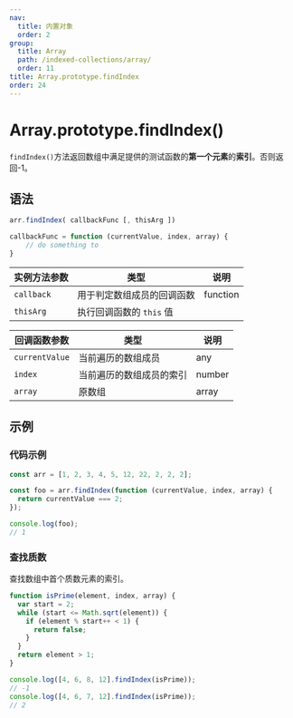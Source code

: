 ```yaml
---
nav:
  title: 内置对象
  order: 2
group:
  title: Array
  path: /indexed-collections/array/
  order: 11
title: Array.prototype.findIndex
order: 24
---
```


# Array.prototype.findIndex()

`findIndex()`方法返回数组中满足提供的测试函数的**第一个元素**的**索引**。否则返回-1。

## 语法

```js
arr.findIndex( callbackFunc [, thisArg ])

callbackFunc = function (currentValue, index, array) {
    // do something to
}
```

| 实例方法参数 | 类型                       | 说明     |
| ------------ | -------------------------- | -------- |
| `callback`   | 用于判定数组成员的回调函数 | function |
| `thisArg`    | 执行回调函数的 `this` 值   |          |

| 回调函数参数   | 类型                     | 说明   |
| -------------- | ------------------------ | ------ |
| `currentValue` | 当前遍历的数组成员       | any    |
| `index`        | 当前遍历的数组成员的索引 | number |
| `array`        | 原数组                   | array  |

## 示例

### 代码示例

```js
const arr = [1, 2, 3, 4, 5, 12, 22, 2, 2, 2];

const foo = arr.findIndex(function (currentValue, index, array) {
  return currentValue === 2;
});

console.log(foo);
// 1
```

### 查找质数

查找数组中首个质数元素的索引。

```js
function isPrime(element, index, array) {
  var start = 2;
  while (start <= Math.sqrt(element)) {
    if (element % start++ < 1) {
      return false;
    }
  }
  return element > 1;
}

console.log([4, 6, 8, 12].findIndex(isPrime));
// -1
console.log([4, 6, 7, 12].findIndex(isPrime));
// 2
```
